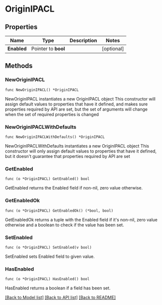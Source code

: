 # OriginIPACL

## Properties

Name | Type | Description | Notes
------------ | ------------- | ------------- | -------------
**Enabled** | Pointer to **bool** |  | [optional] 

## Methods

### NewOriginIPACL

`func NewOriginIPACL() *OriginIPACL`

NewOriginIPACL instantiates a new OriginIPACL object
This constructor will assign default values to properties that have it defined,
and makes sure properties required by API are set, but the set of arguments
will change when the set of required properties is changed

### NewOriginIPACLWithDefaults

`func NewOriginIPACLWithDefaults() *OriginIPACL`

NewOriginIPACLWithDefaults instantiates a new OriginIPACL object
This constructor will only assign default values to properties that have it defined,
but it doesn't guarantee that properties required by API are set

### GetEnabled

`func (o *OriginIPACL) GetEnabled() bool`

GetEnabled returns the Enabled field if non-nil, zero value otherwise.

### GetEnabledOk

`func (o *OriginIPACL) GetEnabledOk() (*bool, bool)`

GetEnabledOk returns a tuple with the Enabled field if it's non-nil, zero value otherwise
and a boolean to check if the value has been set.

### SetEnabled

`func (o *OriginIPACL) SetEnabled(v bool)`

SetEnabled sets Enabled field to given value.

### HasEnabled

`func (o *OriginIPACL) HasEnabled() bool`

HasEnabled returns a boolean if a field has been set.


[[Back to Model list]](../README.md#documentation-for-models) [[Back to API list]](../README.md#documentation-for-api-endpoints) [[Back to README]](../README.md)


